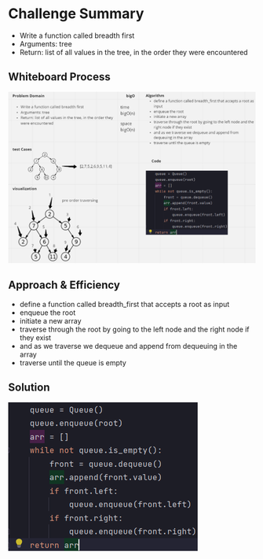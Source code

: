 # Challenge Summary
- Write a function called breadth first
- Arguments: tree
- Return: list of all values in the tree, in the order they were encountered

## Whiteboard Process
<!-- Embedded whiteboard image -->
![](whiteBoard.png)

## Approach & Efficiency
<!-- What approach did you take? Why? What is the Big O space/time for this approach? -->
- define a function called breadth_first that accepts a root as input
- enqueue the root
- initiate a new array
- traverse through the root by going to the left node and the right node if they exist
- and as we traverse we dequeue and append from dequeuing in the array
- traverse until the queue is empty
## Solution
<!-- Show how to run your code, and examples of it in action -->
![](code.png)